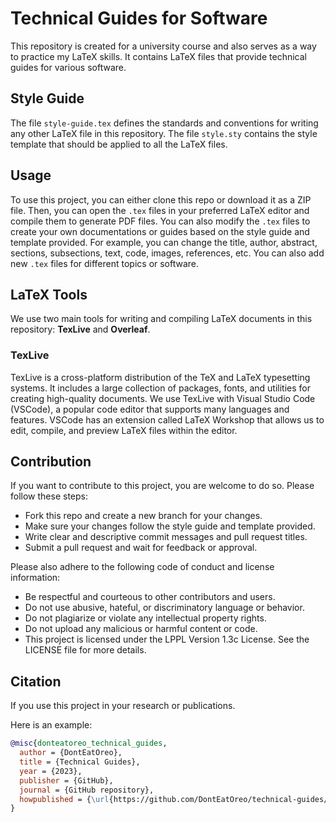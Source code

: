 # Technical Guides for Software

This repository is created for a university course and also serves as a way to practice my LaTeX skills. It contains LaTeX files that provide technical guides for various software.

## Style Guide

The file `style-guide.tex` defines the standards and conventions for writing any other LaTeX file in this repository. The file `style.sty` contains the style template that should be applied to all the LaTeX files.

## Usage

To use this project, you can either clone this repo or download it as a ZIP file. Then, you can open the `.tex` files in your preferred LaTeX editor and compile them to generate PDF files. You can also modify the `.tex` files to create your own documentations or guides based on the style guide and template provided. For example, you can change the title, author, abstract, sections, subsections, text, code, images, references, etc. You can also add new `.tex` files for different topics or software.

## LaTeX Tools

We use two main tools for writing and compiling LaTeX documents in this repository: **TexLive** and **Overleaf**.

### TexLive

TexLive is a cross-platform distribution of the TeX and LaTeX typesetting systems. It includes a large collection of packages, fonts, and utilities for creating high-quality documents. We use TexLive with Visual Studio Code (VSCode), a popular code editor that supports many languages and features. VSCode has an extension called LaTeX Workshop that allows us to edit, compile, and preview LaTeX files within the editor.

## Contribution

If you want to contribute to this project, you are welcome to do so. Please follow these steps:

- Fork this repo and create a new branch for your changes.
- Make sure your changes follow the style guide and template provided.
- Write clear and descriptive commit messages and pull request titles.
- Submit a pull request and wait for feedback or approval.

Please also adhere to the following code of conduct and license information:

- Be respectful and courteous to other contributors and users.
- Do not use abusive, hateful, or discriminatory language or behavior.
- Do not plagiarize or violate any intellectual property rights.
- Do not upload any malicious or harmful content or code.
- This project is licensed under the LPPL Version 1.3c License. See the LICENSE file for more details.

## Citation

If you use this project in your research or publications.

Here is an example:

```bib
@misc{donteatoreo_technical_guides,
  author = {DontEatOreo},
  title = {Technical Guides},
  year = {2023},
  publisher = {GitHub},
  journal = {GitHub repository},
  howpublished = {\url{https://github.com/DontEatOreo/technical-guides/}},
}
```
